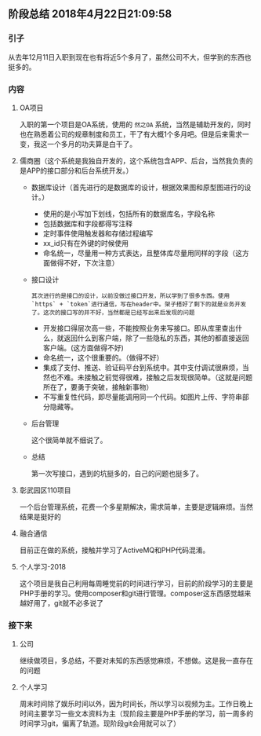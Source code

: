 ## 阶段总结 2018年4月22日21:09:58

### 引子

 从去年12月11日入职到现在也有将近5个多月了，虽然公司不大，但学到的东西也挺多的。

### 内容

1. OA项目

 	入职的第一个项目是OA系统，使用的 `然之OA` 系统，当然是辅助开发的，同时也在熟悉着公司的规章制度和员工，干了有大概1个多月吧。但是后来需求一变，我这一个多月的功夫算是白干了。

2. 儒商圈（这个系统是我独自开发的，这个系统包含APP、后台，当然我负责的是APP的接口部分和后台系统开发。）

	+ 数据库设计（首先进行的是数据库的设计，根据效果图和原型图进行的设计。）
		
		+ 使用的是小写加下划线，包括所有的数据库名，字段名称
		+ 包括数据库和字段都得写注释
		+ 定时事件使用触发器和存储过程编写
		+ xx_id只有在外键的时候使用
		+ 命名统一，尽量用一种方式表达，且整体库尽量用同样的字段（这方面做得不好，下次注意）

	+ 接口设计

		  其次进行的是接口的设计，以前没做过接口开发，所以学到了很多东西。使用 `https` + `token`进行通信，写在header中。架子搭好了剩下的就是业务开发了。这次的接口写的并不好，当然都是已经写出来后发现的问题
	
		+ 开发接口得层次高一些，不能按照业务来写接口。即从库里查出什么，就返回什么到客户端，除了一些隐私的东西，其他的都直接返回客户端。(这方面做得不好)
		+ 命名统一，这个很重要的。（做得不好）
		+ 集成了支付、推送、验证码平台到系统中。其中支付调试很麻烦，当然也不难。未接触之前觉得很难，接触之后发现很简单。（这就是问题所在了，要勇于突破，接触新事物）
		+ 不写重复性代码，即尽量能调用同一个代码。如图片上传、字符串部分隐藏等。

	+ 后台管理

		这个很简单就不细说了。

	+ 总结
	
    	第一次写接口，遇到的坑挺多的，自己的问题也挺多了。

3. 彰武园区110项目

	一个后台管理系统，花费一个多星期解决，需求简单，主要是逻辑麻烦。当然结果是挺好的

4. 融合通信

	目前正在做的系统，接触并学习了ActiveMQ和PHP代码混淆。

5. 个人学习-2018

	这个项目是我自己利用每周睡觉前的时间进行学习，目前的阶段学习的主要是PHP手册的学习。使用composer和git进行管理。composer这东西感觉越来越好用了，git就不必多说了

### 接下来

1. 公司

	继续做项目，多总结，不要对未知的东西感觉麻烦，不想做。这是我一直存在的问题

2. 个人学习

	周末时间除了娱乐时间以外，因为时间长，所以学习以视频为主。工作日晚上时间主要学习一些文本资料为主（现阶段主要是PHP手册的学习，前一周多的时间学习git，偏离了轨道。现阶段git会用就可以了）

